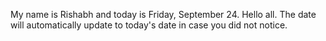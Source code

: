 My name is Rishabh and today is Friday, September 24. Hello all. The date will automatically update to today's date in case you did not notice.
